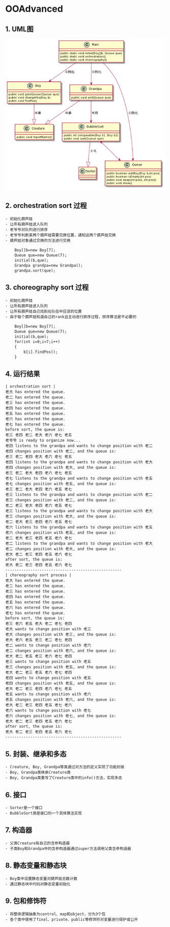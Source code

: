# OOAdvanced

## 1. UML图

![uml](images/uml.png)

## 2. orchestration sort 过程

    - 初始化葫芦娃
    - 让所有葫芦娃进入队列
    - 老爷爷对队列进行排序
    - 老爷爷判断某两个葫芦娃需要交换位置，通知这两个葫芦娃交换
    - 葫芦娃对象通过交换的方法进行交换

```
    Boy[]b=new Boy[7];
    Queue que=new Queue(7);
    initial(b,que);
    Grandpa grandpa=new Grandpa();
    grandpa.sort(que);
```

## 3. choreography sort 过程

    - 初始化葫芦娃
    - 让所有葫芦娃进入队列
    - 让所有葫芦娃自己找到在队伍中应该的位置
    - 由于每个葫芦娃知道自己的rank且主动进行排序过程，排序算法是不必要的

```
    Boy[]b=new Boy[7];
    Queue que=new Queue(7);
    initial(b,que);
    for(int i=0;i<7;i++)
    {
        b[i].findPos();
    }
```

## 4. 运行结果

```
| orchestration sort |
老大 has entered the queue.
老二 has entered the queue.
老三 has entered the queue.
老四 has entered the queue.
老五 has entered the queue.
老六 has entered the queue.
老七 has entered the queue.
before sort, the queue is:
老三 老四 老二 老大 老六 老七 老五
老爷爷 is ready to organize now...
老四 listens to the grandpa and wants to change position with 老二
老四 changes position with 老二, and the queue is:
老三 老二 老四 老大 老六 老七 老五
老四 listens to the grandpa and wants to change position with 老大
老四 changes position with 老大, and the queue is:
老三 老二 老大 老四 老六 老七 老五
老七 listens to the grandpa and wants to change position with 老五
老七 changes position with 老五, and the queue is:
老三 老二 老大 老四 老六 老五 老七
老三 listens to the grandpa and wants to change position with 老二
老三 changes position with 老二, and the queue is:
老二 老三 老大 老四 老六 老五 老七
老三 listens to the grandpa and wants to change position with 老大
老三 changes position with 老大, and the queue is:
老二 老大 老三 老四 老六 老五 老七
老六 listens to the grandpa and wants to change position with 老五
老六 changes position with 老五, and the queue is:
老二 老大 老三 老四 老五 老六 老七
老二 listens to the grandpa and wants to change position with 老大
老二 changes position with 老大, and the queue is:
老大 老二 老三 老四 老五 老六 老七
after sort, the queue is:
老大 老二 老三 老四 老五 老六 老七
---------------------------------------------------
| choreography sort process |
老大 has entered the queue.
老二 has entered the queue.
老三 has entered the queue.
老四 has entered the queue.
老五 has entered the queue.
老六 has entered the queue.
老七 has entered the queue.
before sort, the queue is:
老三 老六 老五 老大 老二 老七 老四
老大 wants to change position with 老三
老大 changes position with 老三, and the queue is:
老大 老六 老五 老三 老二 老七 老四
老二 wants to change position with 老六
老二 changes position with 老六, and the queue is:
老大 老二 老五 老三 老六 老七 老四
老三 wants to change position with 老五
老三 changes position with 老五, and the queue is:
老大 老二 老三 老五 老六 老七 老四
老四 wants to change position with 老五
老四 changes position with 老五, and the queue is:
老大 老二 老三 老四 老六 老七 老五
老五 wants to change position with 老六
老五 changes position with 老六, and the queue is:
老大 老二 老三 老四 老五 老七 老六
老六 wants to change position with 老七
老六 changes position with 老七, and the queue is:
老大 老二 老三 老四 老五 老六 老七
after sort, the queue is:
老大 老二 老三 老四 老五 老六 老七
---------------------------------------------------

```

## 5. 封装、继承和多态

    - Creature, Boy, Grandpa等类通过对方法的定义实现了功能封装
    - Boy, Grandpa类继承Creature类
    - Boy, Grandpa类重写了Creature类中的info()方法，实现多态

## 6. 接口

    - Sorter是一个接口
    - BubbleSort类是接口的一个具体算法实现

## 7. 构造器

    - 父类Creature有自己的含参构造器
    - 子类Boy和Grandpa中的含参构造器通过super方法调用父类含参构造器

## 8. 静态变量和静态块

    - Boy类中设置静态变量对葫芦娃总数计数
    - 通过静态块中代码对静态变量初始化

## 9. 包和修饰符

    - 将整体逻辑抽象为control、map和object，分为3个包
    - 各个类中使用了final、private、public等修饰符对变量进行保护或公开
